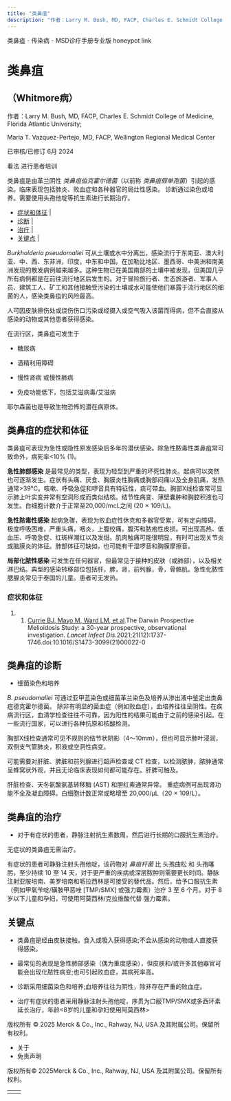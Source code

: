 ```yaml
---
title: "类鼻疽"
description: "作者：Larry M. Bush, MD, FACP, Charles E. Schmidt College of Medicine, Florida Atlantic University;"
---
```


﻿类鼻疽 \- 传染病 \- MSD诊疗手册专业版 honeypot link

# 类鼻疽

## （Whitmore病）

作者：Larry M. Bush, MD, FACP, Charles E. Schmidt College of Medicine, Florida Atlantic University;

Maria T. Vazquez-Pertejo, MD, FACP, Wellington Regional Medical Center

已审核/已修订 6月 2024

看法 进行患者培训

类鼻疽是由革兰阴性 _类鼻疽伯克霍尔德菌_（以前称 _类鼻疽假单孢菌_）引起的感染。临床表现包括肺炎、败血症和各种器官的局灶性感染。 诊断通过染色或培养。需要使用头孢他啶等抗生素进行长期治疗。

- [症状和体征](#症状和体征_v1007105_zh) \|
- [诊断](#诊断_v1007116_zh) \|
- [治疗](#治疗_v1007124_zh) \|
- [关键点](#关键点_v11559869_zh) \|

_Burkholderia pseudomallei_ 可从土壤或水中分离出，感染流行于东南亚、澳大利亚、中、西、东非洲，印度，中东和中国。在加勒比地区、墨西哥、中美洲和南美洲发现的散发病例越来越多。这种生物已在美国南部的土壤中被发现，但美国几乎所有病例都是在前往流行地区后发生的。对于冒险旅行者、生态旅游者、军事人员、建筑工人、矿工和其他接触受污染的土壤或水可能使他们暴露于流行地区的细菌的人，感染类鼻疽的风险最高。

人可因皮肤擦伤处或烧伤伤口污染或经摄入或空气吸入该菌而得病，但不会直接从感染的动物或其他患者获得感染。

在流行区，类鼻疽可发生于

- 糖尿病

- 酒精利用障碍

- 慢性肾病 或慢性肺病

- 免疫功能低下，包括艾滋病毒/艾滋病


耶尔森菌也是导致生物恐怖的潜在病原体。

## 类鼻疽的症状和体征

类鼻疽可表现为急性或隐性原发感染后多年的潜伏感染。除急性脓毒性类鼻疽常可致命外，病死率<10% (1)。

**急性肺部感染** 是最常见的类型，表现为轻型到严重的坏死性肺炎。起病可以突然也可逐渐发生。症状有头痛、厌食、胸膜炎性胸痛或胸部闷痛以及全身肌痛，发热通常>39°C。咳嗽、呼吸急促和啰音具有特征性，痰可带血。胸部X线检查常可显示肺上叶实变并常有空洞形成而类似结核。结节性病变、薄壁囊肿和胸腔积液也可发生。白细胞计数介于正常至20,000/mcL之间 (20 × 109/L)。

**急性脓毒性感染** 起病急骤，表现为败血症性休克和多器官受累，可有定向障碍，极度呼吸困难，严重头痛，咽炎，上腹绞痛，腹泻和脓疱性皮损。可出现高热、低血压、呼吸急促、红斑样潮红以及发绀。肌肉触痛可能很明显，有时可出现关节炎或脑膜炎的体征。肺部体征可缺如，也可能有干湿啰音和胸膜摩擦音。

**局部化脓性感染** 可发生在任何器官，但最常见于接种的皮肤（或肺部），以及相关淋巴结。典型的感染转移部位包括肝，脾，肾，前列腺，骨，骨骼肌。急性化脓性腮腺炎常见于泰国的儿童。患者可无发热。

### 症状和体征

1. 1. [Currie BJ, Mayo M, Ward LM, et al](https://pubmed.ncbi.nlm.nih.gov/34303419/).The Darwin Prospective Melioidosis Study: a 30-year prospective, observational investigation. _Lancet Infect Dis_.2021;21(12):1737-1746.doi:10.1016/S1473-3099(21)00022-0


## 类鼻疽的诊断

- 细菌染色和培养


_B. pseudomallei_ 可通过亚甲蓝染色或细菌革兰染色及培养从渗出液中鉴定出类鼻疽德克霍尔德菌。 除非有明显的菌血症（例如败血症），血培养往往呈阴性。在疾病流行区，血清学检查往往不可靠，因为阳性的结果可能由于之前的感染引起。在一些流行国家，可以进行各种抗原和核酸检测。

胸部X线检查通常可见不规则的结节状阴影（4～10mm），但也可显示肺叶浸润，双侧支气管肺炎，积液或空洞性病变。

可能需要对肝脏、脾脏和前列腺进行超声检查或 CT 检查，以检测脓肿，脓肿通常呈蜂窝状外观，并且无论临床表现如何都可能存在。肝脾可触及。

肝脏检查、天冬氨酸氨基转移酶 (AST) 和胆红素通常异常。 重症病例可出现肾功能不全及凝血障碍。白细胞计数正常或略增至 20,000/μL（20 × 109/L）。

## 类鼻疽的治疗

- 对于有症状的患者，静脉注射抗生素数周，然后进行长期的口服抗生素治疗。


无症状的类鼻疽无需治疗。

有症状的患者可静脉注射头孢他啶，该药物对 _鼻疽杆菌_ 比 头孢曲松 和 头孢噻肟，至少持续 10 至 14 天，对于更严重的疾病或深层脓肿则需要更长时间。静脉注射亚胺培南、美罗培南和哌拉西林是可接受的替代品。然后，给予口服抗生素（例如甲氧苄啶/磺胺甲恶唑 \[TMP/SMX\] 或强力霉素）治疗 3 至 6 个月。对于 8 岁以下儿童和孕妇，可使用阿莫西林/克拉维酸代替 强力霉素。

## 关键点

- 类鼻疽是经由皮肤接触，食入或吸入获得感染;不会从感染的动物或人直接获得感染。

- 最常见的表现是急性肺部感染（偶为重度感染），但皮肤和/或许多其他器官可能会出现化脓性病变;也可引起败血症，其病死率高。

- 诊断采用细菌染色和培养;血培养往往为阴性，除非存在严重的败血症。

- 治疗有症状的患者采用静脉注射头孢他啶，序贯为口服TMP/SMX或多西环素延长治疗，年龄<8岁的儿童和孕妇使用阿莫西林>




版权所有 © 2025
Merck & Co., Inc., Rahway, NJ, USA 及其附属公司。保留所有权利。

- 关于
- 免责声明

版权所有© 2025Merck & Co., Inc., Rahway, NJ, USA 及其附属公司。保留所有权利。

|     |     |
| --- | --- |
|  |  |